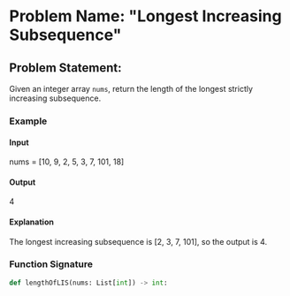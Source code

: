 # Problem Name: "Longest Increasing Subsequence"

## Problem Statement:
Given an integer array `nums`, return the length of the longest strictly increasing subsequence.

### **Example**
#### **Input**
nums = [10, 9, 2, 5, 3, 7, 101, 18]  

#### **Output**
4  

#### **Explanation**
The longest increasing subsequence is [2, 3, 7, 101], so the output is 4.

### **Function Signature**
```python
def lengthOfLIS(nums: List[int]) -> int:
